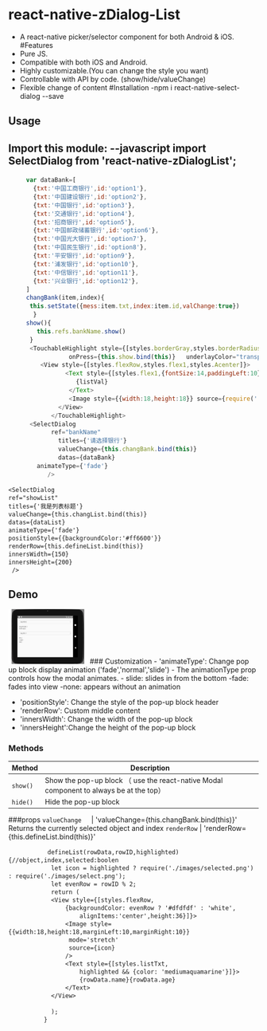 # react-native-zDialog-List
- A react-native picker/selector component for both Android & iOS.
#Features
- Pure JS.
- Compatible with both iOS and Android.
- Highly customizable.(You can change the style you want)
- Controllable with API by code. (show/hide/valueChange)
- Flexible change of content
#Installation
-npm i react-native-select-dialog --save
## Usage
Import this module:
--javascript
import SelectDialog from 'react-native-zDialogList';
--
```javascript
     var dataBank=[
       {txt:'中国工商银行',id:'option1'},
       {txt:'中国建设银行',id:'option2'},
       {txt:'中国银行',id:'option3'},
       {txt:'交通银行',id:'option4'},
       {txt:'招商银行',id:'option5'},
       {txt:'中国邮政储蓄银行',id:'option6'},
       {txt:'中国光大银行',id:'option7'},
       {txt:'中国民生银行',id:'option8'},
       {txt:'平安银行',id:'option9'},
       {txt:'浦发银行',id:'option10'},
       {txt:'中信银行',id:'option11'},
       {txt:'兴业银行',id:'option12'},
     ]
     changBank(item,index){
      this.setState({mess:item.txt,index:item.id,valChange:true})	  
	   }
     show(){
        this.refs.bankName.show()
      }
      <TouchableHighlight style={[styles.borderGray,styles.borderRadius3,{flexDirection:'row',height:32,margin:20}]}  
				 onPress={this.show.bind(this)}   underlayColor="transparent">
         <View style={[styles.flexRow,styles.flex1,styles.Acenter]}>
			    <Text style={[styles.flex1,{fontSize:14,paddingLeft:10}]}>
				   {listVal}
				 </Text>
				 <Image style={{width:18,height:18}} source={require('./product/imgs/Arrow.png')} />
		      </View>
		    </TouchableHighlight>
      <SelectDialog 
		    ref="bankName" 
			  titles={'请选择银行'} 
			  valueChange={this.changBank.bind(this)} 
			  datas={dataBank}
        animateType={'fade'}			  
		   />
```
    <SelectDialog 
	ref="showList" 
	titles={'我是列表标题'} 
	valueChange={this.changList.bind(this)} 
	datas={dataList}
	animateType={'fade'}
	positionStyle={{backgroundColor:'#ff6600'}}	
	renderRow={this.defineList.bind(this)}
	innersWidth={150}
	innersHeight={200}					  
     />
## Demo
<img src="https://github.com/antiantian/react-native-zDialog-List/blob/master/show.gif" width = "160" height = "auto" alt="Demo 1"/>
### Customization
- 'animateType': Change pop up block display animation ('fade','normal','slide')
       - The animationType prop controls how the modal animates.
            - slide: slides in from the bottom
            -fade: fades into view
            -none: appears without an animation
	    
- 'positionStyle': Change the style of the pop-up block header
- 'renderRow':  Custom middle content
- 'innersWidth': Change the width of the pop-up block
- 'innersHeight':Change the height of the pop-up block

### Methods
Method            |  Description
----------------- |  -----------
`show()`          |  Show the pop-up block   （ use the react-native Modal component  to always be at the top）
`hide()`          |  Hide the pop-up block

###props
`valueChange`     |  'valueChange={this.changBank.bind(this)}'  Returns the currently selected object and index
`renderRow`       |  'renderRow={this.defineList.bind(this)}'  
```
		   defineList(rowData,rowID,highlighted) {//object,index,selected:boolen
		    let icon = highlighted ? require('./images/selected.png') : require('./images/select.png');
		    let evenRow = rowID % 2;
		    return (
			<View style={[styles.flexRow,
				{backgroundColor: evenRow ? '#dfdfdf' : 'white',
					alignItems:'center',height:36}]}>
			    <Image style={{width:18,height:18,marginLeft:10,marginRight:10}}
				 mode='stretch'
				 source={icon}
			    />
			    <Text style={[styles.listTxt, 
				    highlighted && {color: 'mediumaquamarine'}]}>
					{rowData.name}{rowData.age}
			    </Text>
			</View>

		    );
		  }


